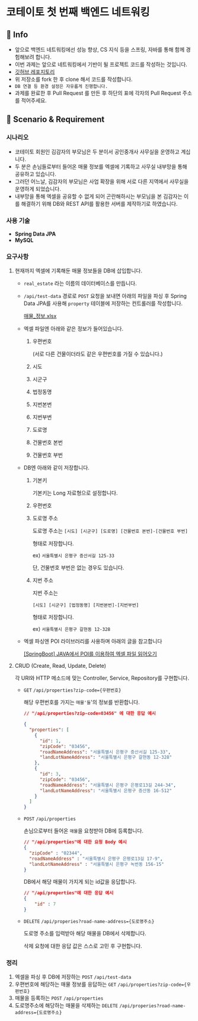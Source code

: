 # 코테이토 첫 번째 백엔드 네트워킹

## 📜 Info

- 앞으로 백엔드 네트워킹에선 성능 향상, CS 지식 등을 스프링, 자바를 통해 함께 경험해보려 합니다.
- 이번 과제는 앞으로 네트워킹에서 기반이 될 프로젝트 코드를 작성하는 것입니다.
- [깃허브 레포지토리](https://github.com/IT-Cotato/9th-BE-Networking-1/tree/sample)
- 위 저장소를 fork 한 후 clone 해서 코드를 작성합니다.
- `DB 연결 등 환경 설정은 자유롭게 진행합니다.`
- 과제를 완료한 후 Pull Request 를 만든 후 하단의 표에 각자의 Pull Request 주소를 적어주세요.

## 📜 Scenario & **Requirement**

### 시나리오

- 코테이토 회원인 김감자의 부모님은 두 분이서 공인중개사 사무실을 운영하고 계십니다.
- 두 분은 손님들로부터 들어온 매물 정보를 엑셀에 기록하고 사무실 내부망을 통해 공유하고 있습니다.
- 그러던 어느날, 김감자의 부모님은 사업 확장을 위해 서로 다른 지역에서 사무실을 운영하게 되었습니다.
- 내부망을 통해 엑셀을 공유할 수 없게 되어 곤란해하시는 부모님을 본 김감자는 이를 해결하기 위해 DB와 REST API를 활용한 서버를 제작하기로 하였습니다.

### 사용 기술

- **Spring Data JPA**
- **MySQL**

### 요구사항

1. 현재까지 엑셀에 기록해둔 매물 정보들을 DB에 삽입합니다.
    - `real_estate` 라는 이름의 데이터베이스를 만듭니다.
    - `/api/test-data` 경로로 `POST` 요청을 보내면 아래의 파일을 파싱 후 Spring Data JPA를  사용해 `property` 테이블에 저장하는 컨트롤러를 작성합니다.
        
        [매물_정보.xlsx](%E1%84%8F%E1%85%A9%E1%84%90%E1%85%A6%E1%84%8B%E1%85%B5%E1%84%90%E1%85%A9%20%E1%84%8E%E1%85%A5%E1%86%BA%20%E1%84%87%E1%85%A5%E1%86%AB%E1%84%8D%E1%85%A2%20%E1%84%87%E1%85%A2%E1%86%A8%E1%84%8B%E1%85%A6%E1%86%AB%E1%84%83%E1%85%B3%20%E1%84%82%E1%85%A6%E1%84%90%E1%85%B3%E1%84%8B%E1%85%AF%E1%84%8F%E1%85%B5%E1%86%BC%20b190eac7793f4ebc96ccefc48d82f3b8/%25EB%25A7%25A4%25EB%25AC%25BC_%25EC%25A0%2595%25EB%25B3%25B4.xlsx)
        
    - 엑셀 파일엔 아래와 같은 정보가 들어있습니다.
        1. 우편번호
            
            (서로 다른 건물이더라도 같은 우편번호를 가질 수 있습니다.)
            
        2. 시도
        3. 시군구
        4. 법정동명
        5. 지번본번
        6. 지번부번
        7. 도로명
        8. 건물번호 본번
        9. 건물번호 부번
    - DB엔 아래와 같이 저장합니다.
        1. 기본키 
            
            기본키는 Long 자료형으로 설정합니다.
            
        2. 우편번호
        3. 도로명 주소
            
            도로명 주소는
             `[시도] [시군구] [도로명] [건물번호 본번]-[건물번호 부번]` 
            
            형태로 저장합니다.
            
            ex) `서울특별시 은평구 증산서길 125-33` 
            
            단, 건물번호 부번은 없는 경우도 있습니다.
            
        4. 지번 주소
            
            지번 주소는 
            
            `[시도] [시군구] [법정동명] [지번본번]-[지번부번]` 
            
            형태로 저장합니다.
            
            ex) `서울특별시 은평구 갈현동 12-328` 
            
    - 엑셀 파싱엔 POI 라이브러리를 사용하며 아래의 글을 참고합니다
        
        [[SpringBoot] JAVA에서 POI를 이용하여 엑셀 파일 읽어오기](https://moongproject.tistory.com/5)
        
    
2. CRUD (Create, Read, Update, Delete)
    
    각 URI와 HTTP 메소드에 맞는 Controller, Service, Repository를 구현합니다.
    
    - `GET` `/api/properties?zip-code={우편번호}`
        
        해당 우편번호를 가지는 `매물'들`'의 정보를 반환합니다.
        
        ```json
        // "/api/properties?zip-code=03456" 에 대한 응답 예시
        
        {
          "properties": [
            {
              "id": 1,
              "zipCode": "03456",
              "roadNameAddress": "서울특별시 은평구 증산서길 125-33",
              "landLotNameAddress": "서울특별시 은평구 갈현동 12-328"
            },
            {
              "id": 3,
              "zipCode": "03456",
              "roadNameAddress": "서울특별시 은평구 은평로13길 244-34",
              "landLotNameAddress": "서울특별시 은평구 증산동 16-512"
            }
          ]
        }
        ```
        
    - `POST` `/api/properties`
        
        손님으로부터 들어온 `매물`을 요청받아 DB에 등록합니다. 
        
        ```json
        // "/api/properties"에 대한 요청 Body 예시
        {
          "zipCode" : "02344",
          "roadNameAddress" : "서울특별시 은평구 은평로13길 17-9",
          "landLotNameAddress" : "서울특별시 은평구 녹번동 156-15"
        }
        ```
        
        DB에서 해당 매물이 가지게 되는 id값을 응답합니다.
        
        ```json
        // "/api/properties"에 대한 응답 예시
        {
        	"id" : 7
        }
        ```
        
    - `DELETE` `/api/properies?road-name-address={도로명주소}`
        
        도로명 주소를 입력받아 해당 매물을 DB에서 삭제합니다.
        
        삭제 요청에 대한 응답 값은 스스로 고민 후 구현합니다.
        

### 정리

1. 엑셀을 파싱 후 DB에 저장하는 `POST` `/api/test-data` 
2. 우편번호에 해당하는 매물 정보를 응답하는  `GET` `/api/properties?zip-code={우편번호}` 
3. 매물을 등록하는 `POST` `/api/properties` 
4. 도로명주소에 해당하는 매물을 삭제하는 `DELETE` `/api/properies?road-name-address={도로명주소}` 
